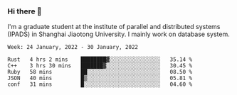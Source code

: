 ### Hi there 👋

I'm a graduate student at the institute of parallel and distributed systems (IPADS) in Shanghai Jiaotong University. I mainly work on database system.

<!--START_SECTION:waka-->
```text
Week: 24 January, 2022 - 30 January, 2022

Rust   4 hrs 2 mins    ████████▓░░░░░░░░░░░░░░░░   35.14 % 
C++    3 hrs 30 mins   ███████▓░░░░░░░░░░░░░░░░░   30.45 % 
Ruby   58 mins         ██░░░░░░░░░░░░░░░░░░░░░░░   08.50 % 
JSON   40 mins         █▒░░░░░░░░░░░░░░░░░░░░░░░   05.81 % 
conf   31 mins         █░░░░░░░░░░░░░░░░░░░░░░░░   04.60 % 
```
<!--END_SECTION:waka-->

<!--
**yqmmm/yqmmm** is a ✨ _special_ ✨ repository because its `README.md` (this file) appears on your GitHub profile.

Here are some ideas to get you started:

- 🔭 I’m currently working on ...
- 🌱 I’m currently learning ...
- 👯 I’m looking to collaborate on ...
- 🤔 I’m looking for help with ...
- 💬 Ask me about ...
- 📫 How to reach me: ...
- 😄 Pronouns: ...
- ⚡ Fun fact: ...
-->
